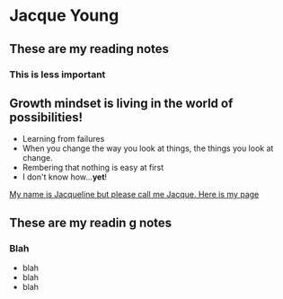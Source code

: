 # Jacque Young
## These are my reading notes
### This is less important

## Growth mindset is living in the world of possibilities!
- Learning from failures
- When you change the way you look at things, the things you look at change. 
- Rembering that nothing is easy at first
- I don't know how...**yet**!

[My name is Jacqueline but please call me Jacque.  Here is my page](https://jyoung7834.github.io/reading-notes/)

## These are my readin g notes

### Blah
* blah
* blah
* blah
